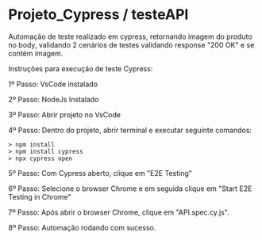# Projeto_Cypress / testeAPI
Automação de teste realizado em cypress, retornando imagem do produto no body, validando 2 cenários de testes validando response "200 OK" e se contém imagem.

Instruções para execução de teste Cypress:

1º Passo: VsCode instalado

2º Passo: NodeJs Instalado

3º Passo: Abrir projeto no VsCode

4º Passo: Dentro do projeto, abrir terminal e executar seguinte comandos:
  
    > npm install
    > npm install cypress
    > npx cypress open

5º Passo: Com Cypress aberto, clique em "E2E Testing"

6º Passo: Selecione o browser Chrome e em seguida clique em "Start E2E Testing in Chrome"

7º Passo: Após abrir o browser Chrome, clique em "API.spec.cy.js".

8º Passo: Automação rodando com sucesso.
